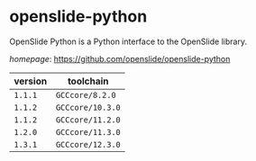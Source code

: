 # openslide-python

OpenSlide Python is a Python interface to the OpenSlide library.

*homepage*: <https://github.com/openslide/openslide-python>

version | toolchain
--------|----------
``1.1.1`` | ``GCCcore/8.2.0``
``1.1.2`` | ``GCCcore/10.3.0``
``1.1.2`` | ``GCCcore/11.2.0``
``1.2.0`` | ``GCCcore/11.3.0``
``1.3.1`` | ``GCCcore/12.3.0``
